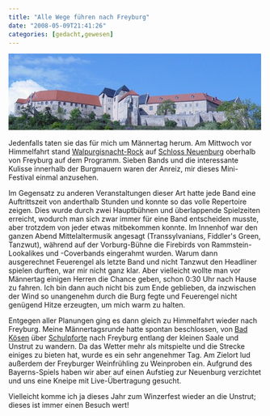 ```yaml
---
title: "Alle Wege führen nach Freyburg"
date: "2008-05-09T21:41:26"
categories: [gedacht,gewesen]
---
```


![neuenburg.jpg](neuenburg.jpg)

Jedenfalls taten sie das für mich um Männertag herum. Am Mittwoch vor Himmelfahrt stand [Walpurgisnacht-Rock](http://www.walpurgisnacht-rock.de) auf [Schloss Neuenburg](http://de.wikipedia.org/wiki/Schloss_Neuenburg_(Freyburg)) oberhalb von Freyburg auf dem Programm. Sieben Bands und die interessante Kulisse innerhalb der Burgmauern waren der Anreiz, mir dieses Mini-Festival einmal anzusehen.

Im Gegensatz zu anderen Veranstaltungen dieser Art hatte jede Band eine Auftrittszeit von anderthalb Stunden und konnte so das volle Repertoire zeigen. Dies wurde durch zwei Hauptbühnen und überlappende Spielzeiten erreicht, wodurch man sich zwar immer für eine Band entscheiden musste, aber trotzdem von jeder etwas mitbekommen konnte. Im Innenhof war den ganzen Abend Mittelaltermusik angesagt (Transsylvanians, Fiddler's Green, Tanzwut), während auf der Vorburg-Bühne die Firebirds von Rammstein-Lookalikes und -Coverbands eingerahmt wurden. Warum dann ausgerechnet Feuerengel als letzte Band und nicht Tanzwut den Headliner spielen durften, war mir nicht ganz klar. Aber vielleicht wollte man vor Männertag einigen Herren die Chance geben, schon 0:30 Uhr nach Hause zu fahren. Ich bin dann auch nicht bis zum Ende geblieben, da inzwischen der Wind so unangenehm durch die Burg fegte und Feuerengel nicht genügend Hitze erzeugten, um mich warm zu halten.

Entgegen aller Planungen ging es dann gleich zu Himmelfahrt wieder nach Freyburg. Meine Männertagsrunde hatte spontan beschlossen, von [Bad Kösen](http://de.wikipedia.org/wiki/Bad_Kösen) über [Schulpforte](http://de.wikipedia.org/wiki/Schulpforte) nach Freyburg entlang der kleinen Saale und Unstrut zu wandern. Da das Wetter mehr als mitspielte und die Strecke einiges zu bieten hat, wurde es ein sehr angenehmer Tag. Am Zielort lud außerdem der Freyburger Weinfrühling zu Weinproben ein. Aufgrund des Bayerns-Spiels haben wir aber auf einen Aufstieg zur Neuenburg verzichtet und uns eine Kneipe mit Live-Übertragung gesucht.

Vielleicht komme ich ja dieses Jahr zum Winzerfest wieder an die Unstrut; dieses ist immer einen Besuch wert!
